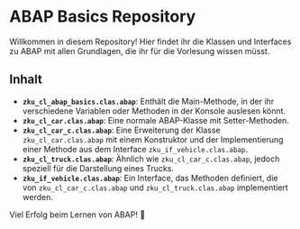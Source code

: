 # ABAP Basics Repository

Willkommen in diesem Repository! Hier findet ihr die Klassen und Interfaces zu ABAP mit allen Grundlagen, die ihr für die Vorlesung wissen müsst.

## Inhalt

- **`zku_cl_abap_basics.clas.abap`**: Enthält die Main-Methode, in der ihr verschiedene Variablen oder Methoden in der Konsole auslesen könnt.
- **`zku_cl_car.clas.abap`**: Eine normale ABAP-Klasse mit Setter-Methoden.
- **`zku_cl_car_c.clas.abap`**: Eine Erweiterung der Klasse `zku_cl_car.clas.abap` mit einem Konstruktor und der Implementierung einer Methode aus dem Interface `zku_if_vehicle.clas.abap`.
- **`zku_cl_truck.clas.abap`**: Ähnlich wie `zku_cl_car_c.clas.abap`, jedoch speziell für die Darstellung eines Trucks.
- **`zku_if_vehicle.clas.abap`**: Ein Interface, das Methoden definiert, die von `zku_cl_car_c.clas.abap` und `zku_cl_truck.clas.abap` implementiert werden.

Viel Erfolg beim Lernen von ABAP! 🚀

